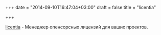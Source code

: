 +++
date = "2014-09-10T16:47:04+03:00"
draft = false
title = "licentia"

+++

<p><a href="https://github.com/c4milo/licentia">licentia</a>&nbsp;- Менеджер опенсорсных лицензий для ваших проектов.</p>

